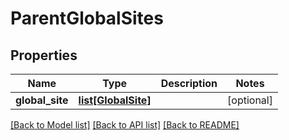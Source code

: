 # ParentGlobalSites

## Properties
Name | Type | Description | Notes
------------ | ------------- | ------------- | -------------
**global_site** | [**list[GlobalSite]**](GlobalSite.md) |  | [optional] 

[[Back to Model list]](../README.md#documentation-for-models) [[Back to API list]](../README.md#documentation-for-api-endpoints) [[Back to README]](../README.md)


